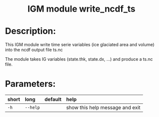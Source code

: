 ### <h1 align="center" id="title">IGM module write_ncdf_ts </h1>

# Description:

This IGM module write time serie variables (ice glaciated area and volume)
into the ncdf output file ts.nc

The module takes IG variables (state.thk, state.dx,  ...) and produce a ts.nc file.
 
# Parameters: 


|short|long|default|help|
| :--- | :--- | :--- | :--- |
|`-h`|`--help`||show this help message and exit|
